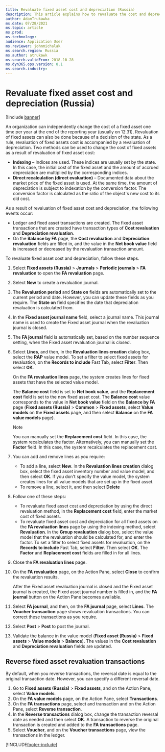 ```yaml
---
title: Revaluate fixed asset cost and depreciation (Russia)
description: This article explains how to revaluate the cost and depreciation of fixed assets for Russia.
author: AdamTrukawka
ms.date: 07/28/2021
ms.topic: article
ms.prod: 
ms.technology: 
audience: Application User
ms.reviewer: johnmichalak
ms.search.region: Russia
ms.author: atrukawk
ms.search.validFrom: 2018-10-28
ms.dyn365.ops.version: 8.1
ms.search.industry: 
---
```


# Revaluate fixed asset cost and depreciation (Russia)

[!include [banner](../../includes/banner.md)]

An organization can independently change the cost of a fixed asset one time per year at the end of the reporting year (usually on 12.31). Revaluation of fixed assets can also be done because of a decision of the state. As a rule, revaluation of fixed assets cost is accompanied by a revaluation of depreciation. Two methods can be used to change the cost of fixed assets as a result of revaluation of fixed asset cost:

- **Indexing** – Indices are used. These indices are usually set by the state. In this case, the initial cost of the fixed asset and the amount of accrued depreciation are multiplied by the corresponding indices.
- **Direct recalculation (direct evaluation)** – Documented data about the market price of the fixed asset is used. At the same time, the amount of depreciation is subject to indexation by the conversion factor. The conversion factor is calculated as the ratio of the object's new cost to its old cost.

As a result of revaluation of fixed asset cost and depreciation, the following events occur:

- Ledger and fixed asset transactions are created. The fixed asset transactions that are created have transaction types of **Cost revaluation** and **Depreciation revaluation**.
- On the **Balance by FA** page, the **Cost revaluation** and **Depreciation revaluation** fields are filled in, and the value in the **Net book value** field is increased or decreased by the revaluation transaction amount.

To revaluate fixed asset cost and depreciation, follow these steps.

1. Select **Fixed assets (Russia)** \> **Journals** \> **Periodic journals** \> **FA revaluation** to open the **FA revaluation** page.
2. Select **New** to create a revaluation journal.
3. The **Revaluation period** and **State on** fields are automatically set to the current period and date. However, you can update these fields as you require. The **State on** field specifies the date that depreciation revaluation is calculated from.
4. In the **Fixed asset journal name** field, select a journal name. This journal name is used to create the Fixed asset journal when the revaluation journal is closed.
5. The **FA journal** field is automatically set, based on the number sequence setting, when the Fixed asset revaluation journal is closed.
6. Select **Lines**, and then, in the **Revaluation lines creation** dialog box, select the **RAP** value model. To set a filter to select fixed assets for revaluation, on the **Records to include** Fast Tab, select **Filter**. Then select **OK**.

    On the **FA revaluation lines** page, the system creates lines for fixed assets that have the selected value model.

    The **Balance cost** field is set to **Net book value**, and the **Replacement cost** field is set to the new fixed asset cost. The **Balance cost** value corresponds to the value in **Net book value** field on the **Balance by FA** page (**Fixed assets (Russia)** \> **Common** \> **Fixed assets**, select **Value models** on the **Fixed assets** page, and then select **Balance** on the **FA value models** page).

    > [!NOTE]
    > You can manually set the **Replacement cost** field. In this case, the system recalculates the factor. Alternatively, you can manually set the **Factor** field. In this case, the system recalculates the replacement cost.

7. You can add and remove lines as you require:

    - To add a line, select **New**. In the **Revaluation lines creation** dialog box, select the fixed asset inventory number and value model, and then select **OK**. If you don't specify the value model, the system creates lines for all value models that are set up in the fixed asset.
    - To remove a line, select it, and then select **Delete**

8. Follow one of these steps:

    - To revaluate fixed asset cost and depreciation by using the direct revaluation method, in the **Replacement cost** field, enter the market cost of fixed assets.
    - To revaluate fixed asset cost and depreciation for all fixed assets on the **FA revaluation lines** page by using the indexing method, select **Revaluation**. In the **Group revaluation** dialog box, select the value model that the revaluation should be calculated for, and enter the factor. To set a filter to select fixed assets for revaluation, on the **Records to include** Fast Tab, select **Filter**. Then select **OK**. The **Factor** and **Replacement cost** fields are filled in for all lines.

9. Close the **FA revaluation lines** page.
10. On the **FA revaluation** page, on the Action Pane, select **Close** to confirm the revaluation results.

    After the Fixed asset revaluation journal is closed and the Fixed asset journal is created, the Fixed asset journal number is filled in, and the **FA journal** button on the Action Pane becomes available.

11. Select **FA journal**, and then, on the **FA journal** page, select **Lines**. The **Voucher transaction** page shows revaluation transactions. You can correct these transactions as you require.
12. Select **Post** \> **Post** to post the journal.
13. Validate the balance in the value model (**Fixed asset (Russia)** \> **Fixed assets** \> **Value models** \> **Balance**). The values in the **Cost revaluation** and **Depreciation revaluation** fields are updated.


## Reverse fixed asset revaluation transactions

By default, when you reverse transactions, the reversal date is equal to the original transaction date. However, you can specify a different reversal date.
1. Go to **Fixed assets (Russia)** > **Fixed assets**, and on the Action Pane, select **Value models**.
2. On the **FA value models** page, on the Action Pane, select **Transactions**.
3. On the **FA transactions** page, select and transaction and on the Action Pane, select **Reverse transaction**.
4. In the **Reverse transactions** dialog box, change the transaction reversal date as needed and then select **OK**. A transaction to reverse the original transaction is created and added to the **FA transactions** page.
5. Select **Voucher**, and on the **Voucher transactions** page, view the transactions in the ledger.



[!INCLUDE[footer-include](../../../includes/footer-banner.md)]
